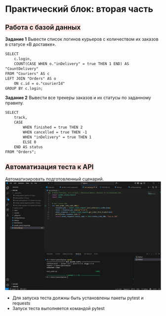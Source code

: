 ﻿# Практический блок: вторая часть
## <span style="background-color:mistyrose;">Работа с базой данных</span>
**Задание 1**
Вывести список логинов курьеров с количеством их заказов в статусе «В доставке».
```
SELECT
    c.login,
    COUNT(CASE WHEN o."inDelivery" = true THEN 1 END) AS "CountDelivery"
FROM "Couriers" AS c
LEFT JOIN "Orders" AS o
    ON c.id = o."courierId"
GROUP BY c.login;
```
**Задание 2**
Вывести все трекеры заказов и их статусы по заданному правилу.
```
SELECT
    track,
    CASE
        WHEN finished = true THEN 2
        WHEN cancelled = true THEN -1
        WHEN "inDelivery" = true THEN 1
        ELSE 0
    END AS status
FROM "Orders";
```
## <span style="background-color:mistyrose;">Автоматизация теста к API</span>
Автоматизировать подготовленный сценарий.
![Мой скриншот](images/screenshot.jpg)
- Для запуска теста должны быть установлены пакеты pytest и requests
- Запуск теста выполняется командой pytest